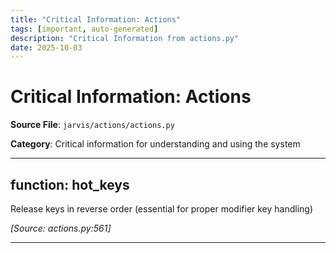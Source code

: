 ```yaml
---
title: "Critical Information: Actions"
tags: [important, auto-generated]
description: "Critical Information from actions.py"
date: 2025-10-03
---
```


# Critical Information: Actions

**Source File**: `jarvis/actions/actions.py`

**Category**: Critical information for understanding and using the system

---

## function: hot_keys

<a id="function:-hot_keys-1"></a>

Release keys in reverse order (essential for proper modifier key handling)

*[Source: actions.py:561]*

---
